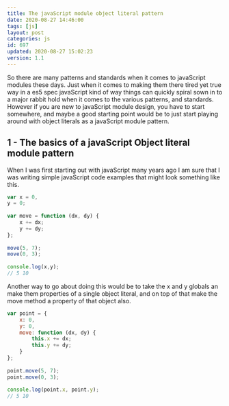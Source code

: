 ```yaml
---
title: The javaScript module object literal pattern
date: 2020-08-27 14:46:00
tags: [js]
layout: post
categories: js
id: 697
updated: 2020-08-27 15:02:23
version: 1.1
---
```


So there are many patterns and standards when it comes to javaScript modules these days. Just when it comes to making them there tired yet true way in a es5 spec javaScript kind of way things can quickly spiral sown in to a major rabbit hold when it comes to the various patterns, and standards. However if you are new to javaScript module design, you have to start somewhere, and maybe a good starting point would be to just start playing around with object literals as a javaScript module pattern.

<!-- more -->

## 1 - The basics of a javaScript Object literal module pattern

When I was first starting out with javaScript many years ago I am sure that I was writing simple javaScript code examples that might look something like this.

```js
var x = 0,
y = 0;
 
var move = function (dx, dy) {
    x += dx;
    y += dy;
};
 
move(5, 7);
move(0, 3);
 
console.log(x,y);
// 5 10
```

Another way to go about doing this would be to take the x and y globals an make them properties of a single object literal, and on top of that make the move method a property of that object also.

```js
var point = {
    x: 0,
    y: 0,
    move: function (dx, dy) {
        this.x += dx;
        this.y += dy;
    }
};
 
point.move(5, 7);
point.move(0, 3);
 
console.log(point.x, point.y);
// 5 10
```
